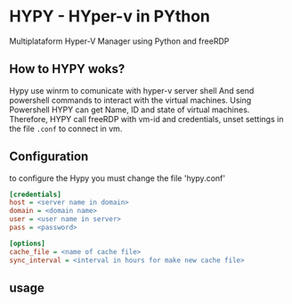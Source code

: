# HYPY - HYper-v in PYthon
Multiplataform Hyper-V Manager using Python and freeRDP

## How to HYPY woks?

Hypy use winrm to comunicate with hyper-v server shell And send powershell commands to interact with the virtual machines. Using Powershell HYPY can get Name, ID and state of virtual machines. Therefore, HYPY call freeRDP with vm-id and credentials, unset settings in the file `.conf` to connect in vm.

## Configuration
to configure the Hypy you must change the file 'hypy.conf'
```ini
[credentials]
host = <server name in domain>
domain = <domain name>
user = <user name in server>
pass = <password>

[options]
cache_file = <name of cache file>
sync_interval = <interval in hours for make new cache file>
```

## usage
```python

```
